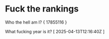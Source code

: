 # Fuck the rankings

Who the hell am I?
{ 17855116 }

What fucking year is it?
[ 2025-04-13T12:16:40Z ]
